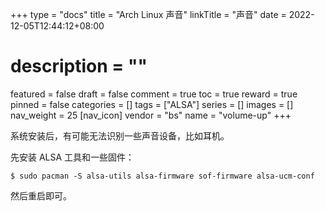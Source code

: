 +++
type = "docs"
title = "Arch Linux 声音"
linkTitle = "声音"
date = 2022-12-05T12:44:12+08:00
# description = ""
featured = false
draft = false
comment = true
toc = true
reward = true
pinned = false
categories = []
tags = ["ALSA"]
series = []
images = []
nav_weight = 25
[nav_icon]
vendor = "bs"
name = "volume-up"
+++

系统安装后，有可能无法识别一些声音设备，比如耳机。

<!--more-->

先安装 ALSA 工具和一些固件：

```
$ sudo pacman -S alsa-utils alsa-firmware sof-firmware alsa-ucm-conf
```

然后重启即可。
